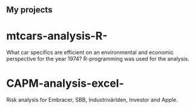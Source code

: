 ## My projects

# mtcars-analysis-R-
What car specifics are efficient on an environmental and economic perspective for the year 1974?
R-programming was used for the analysis.

# CAPM-analysis-excel-
Risk analysis for Embracer, SBB, Industrivärlden, Investor and Apple.
